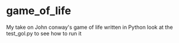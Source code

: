 # game_of_life
My take on John conway's game of life
written in Python
look at the test_gol.py to see how to run it
